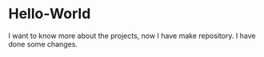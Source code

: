 # Hello-World
I want to know more about the projects, now I have make repository.
I have done some changes.
